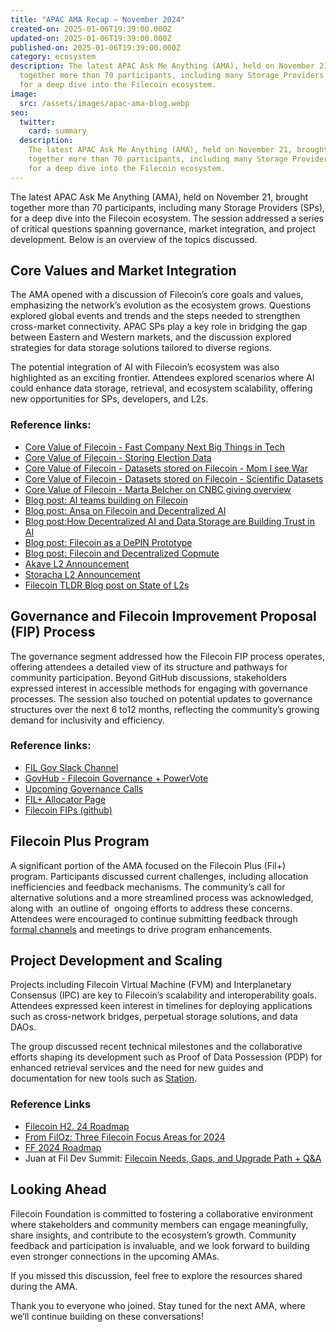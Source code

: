 ```yaml
---
title: "APAC AMA Recap – November 2024"
created-on: 2025-01-06T19:39:00.000Z
updated-on: 2025-01-06T19:39:00.000Z
published-on: 2025-01-06T19:39:00.000Z
category: ecosystem
description: The latest APAC Ask Me Anything (AMA), held on November 21, brought
  together more than 70 participants, including many Storage Providers (SPs),
  for a deep dive into the Filecoin ecosystem.
image:
  src: /assets/images/apac-ama-blog.webp
seo:
  twitter:
    card: summary
  description:
    The latest APAC Ask Me Anything (AMA), held on November 21, brought
    together more than 70 participants, including many Storage Providers (SPs),
    for a deep dive into the Filecoin ecosystem.
---
```


The latest APAC Ask Me Anything (AMA), held on November 21, brought together more than 70 participants, including many Storage Providers (SPs), for a deep dive into the Filecoin ecosystem. The session addressed a series of critical questions spanning governance, market integration, and project development. Below is an overview of the topics discussed.

## Core Values and Market Integration

The AMA opened with a discussion of Filecoin’s core goals and values, emphasizing the network’s evolution as the ecosystem grows. Questions explored global events and trends and the steps needed to strengthen cross-market connectivity. APAC SPs play a key role in bridging the gap between Eastern and Western markets, and the discussion explored strategies for data storage solutions tailored to diverse regions.

The potential integration of AI with Filecoin’s ecosystem was also highlighted as an exciting frontier. Attendees explored scenarios where AI could enhance data storage, retrieval, and ecosystem scalability, offering new opportunities for SPs, developers, and L2s.

### Reference links:

- [Core Value of Filecoin - Fast Company Next Big Things in Tech](https://www.fastcompany.com/91207410/fast-company-next-big-things-ai-data-2024)
- [Core Value of Filecoin - Storing Election Data](https://cryptonews.com/news/benefits-of-storing-election-data-on-decentralized-databases/)
- [Core Value of Filecoin - Datasets stored on Filecoin - Mom I see War](https://x.com/FilFoundation/status/1847367452981940561)
- [Core Value of Filecoin - Datasets stored on Filecoin - Scientific Datasets](https://x.com/FilFoundation/status/1852064252149768670)
- [Core Value of Filecoin - Marta Belcher on CNBC giving overview](https://www.cnbc.com/video/2024/11/05/bitcoin-jumps-to-70000-investors-await-election-results-crypto-world.html)
- [Blog post: AI teams building on Filecoin](/blog/leading-ai-projects-choose-filecoin-to-advance-ai-marking-the-networks-leading-role-as-depin-backbone-for-ai)
- [Blog post: Ansa on Filecoin and Decentralized AI](https://filecointldr.io/article/from-storage-to-intelligence-exploring-filecoins-role-in-the-ai-ecosystem)
- [Blog post:How Decentralized AI and Data Storage are Building Trust in AI](/blog/how-decentralized-ai-and-data-storage-is-building-trust-in-ai)
- [Blog post: Filecoin as a DePIN Prototype](/blog/filecoin-as-a-depin-prototype)
- [Blog post: Filecoin and Decentralized Copmute](/blog/unleashing-the-power-of-decentralized-compute-with-filecoin)
- [Akave L2 Announcement](/blog/filecoin-ecosystem-teams-unveil-l2s)
- [Storacha L2 Announcement](/blog/filecoin-ecosystem-teams-unveil-l2s)
- [Filecoin TLDR Blog post on State of L2s](https://filecointldr.io/article/state-of-l2s-on-filecoin)

## Governance and Filecoin Improvement Proposal (FIP) Process

The governance segment addressed how the Filecoin FIP process operates, offering attendees a detailed view of its structure and pathways for community participation. Beyond GitHub discussions, stakeholders expressed interest in accessible methods for engaging with governance processes. The session also touched on potential updates to governance structures over the next 6 to12 months, reflecting the community’s growing demand for inclusivity and efficiency.

### Reference links:

- [FIL Gov Slack Channel](https://filecoinproject.slack.com/?redir=%2Farchives%2FC0535S9TUUF%3Fname%3DC0535S9TUUF)
- [GovHub - Filecoin Governance + PowerVote](/governance/govhub) 
- [Upcoming Governance Calls](/governance) 
- [FIL+ Allocator Page](/filecoin-plus/allocators)
- [Filecoin FIPs (github)](https://github.com/filecoin-project/FIPs)

## Filecoin Plus Program

A significant portion of the AMA focused on the Filecoin Plus (Fil+) program. Participants discussed current challenges, including allocation inefficiencies and feedback mechanisms. The community’s call for alternative solutions and a more streamlined process was acknowledged, along with  an outline of  ongoing efforts to address these concerns. Attendees were encouraged to continue submitting feedback through [formal channels](https://join.slack.com/share/enQtODE5OTkxNzMxOTQxMC1lYjk5ZWY4NDNhNDE3NjM2OWMwYjViMTQzZjUwODA3ZDgzMTBhYmFjN2I3MDg5MzYwN2U2ODBlZWEyODYxNGUx) and meetings to drive program enhancements.

## Project Development and Scaling

Projects including Filecoin Virtual Machine (FVM) and Interplanetary Consensus (IPC) are key to Filecoin’s scalability and interoperability goals. Attendees expressed keen interest in timelines for deploying applications such as cross-network bridges, perpetual storage solutions, and data DAOs.

The group discussed recent technical milestones and the collaborative efforts shaping its development such as Proof of Data Possession (PDP) for enhanced retrieval services and the need for new guides and documentation for new tools such as [Station](https://docs.filstation.app/).

### Reference Links

- [Filecoin H2. 24 Roadmap](https://www.bitget.com/news/detail/12560604235518)
- [From FilOz: Three Filecoin Focus Areas for 2024](/digest/storage-is-just-the-start-three-focus-areas-for-the-filecoin-network-in-2024)
- [FF 2024 Roadmap](/blog/driving-widespread-filecoin-adoption-key-initiatives-and-community-involvement-in-2024)
- Juan at Fil Dev Summit: [Filecoin Needs, Gaps, and Upgrade Path + Q&A](https://youtu.be/nowUSZZ7r0g?si=Dw1ZLPMRW2JkPjFj)

## Looking Ahead

Filecoin Foundation is committed to fostering a collaborative environment where stakeholders and community members can engage meaningfully, share insights, and contribute to the ecosystem’s growth. Community  feedback and participation is invaluable, and we look forward to building even stronger connections in the upcoming AMAs.

If you missed this discussion, feel free to explore the resources shared during the AMA.

Thank you to everyone who joined. Stay tuned for the next AMA, where we’ll continue building on these conversations!
